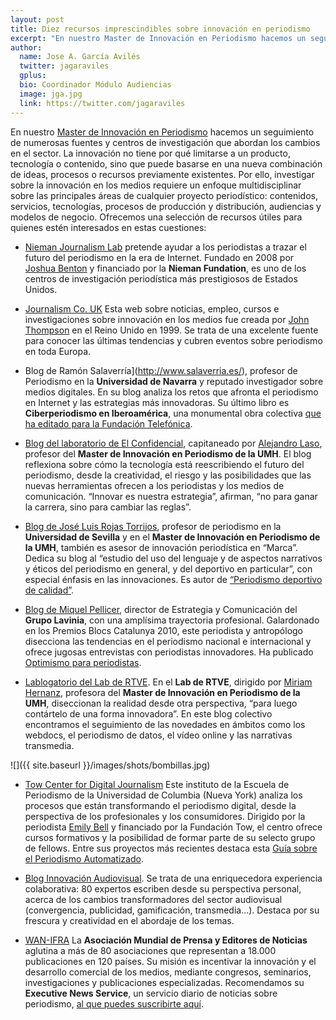 ```yaml
---
layout: post
title: Diez recursos imprescindibles sobre innovación en periodismo
excerpt: "En nuestro Master de Innovación en Periodismo hacemos un seguimiento de numerosas fuentes y centros de investigación que abordan los cambios en el sector. La innovación no tiene por qué limitarse a un producto, tecnología o contenido, sino que puede basarse en una nueva combinación de ideas, procesos o recursos previamente existentes. Por ello, investigar sobre la innovación en los medios requiere un enfoque multidisciplinar sobre las principales áreas de cualquier proyecto periodístico: contenidos, servicios, tecnologías, procesos de producción y distribución, audiencias y modelos de negocio."
author:
  name: Jose A. García Avilés
  twitter: jagaraviles
  gplus:  
  bio: Coordinador Módulo Audiencias
  image: jga.jpg
  link: https://twitter.com/jagaraviles
---
```

En nuestro [Master de Innovación en Periodismo](http://mip.umh.es/) hacemos un seguimiento de numerosas fuentes y centros de investigación que abordan los cambios en el sector. La innovación no tiene por qué limitarse a un producto, tecnología o contenido, sino que puede basarse en una nueva combinación de ideas, procesos o recursos previamente existentes. Por ello, investigar sobre la innovación en los medios requiere un enfoque multidisciplinar sobre las principales áreas de cualquier proyecto periodístico: contenidos, servicios, tecnologías, procesos de producción y distribución, audiencias y modelos de negocio. Ofrecemos una selección de recursos útiles para quienes estén interesados en estas cuestiones:

* [Nieman Journalism Lab](http://www.niemanlab.org/) pretende ayudar a los periodistas a trazar el futuro del periodismo en la era de Internet. Fundado en 2008 por [Joshua Benton](https://twitter.com/jbenton) y financiado por la **Nieman Fundation**, es uno de los centros de investigación periodística más prestigiosos de Estados Unidos.

* [Journalism Co. UK](https://www.journalism.co.uk/) Esta web sobre noticias, empleo, cursos e investigaciones sobre innovación en los medios fue creada por [John Thompson](https://twitter.com/johncthompson) en el Reino Unido en 1999. Se trata de una excelente fuente para conocer las últimas tendencias y cubren eventos sobre periodismo en toda Europa.

* Blog de Ramón Salaverría](http://www.salaverria.es/), profesor de Periodismo en la **Universidad de Navarra** y reputado investigador sobre medios digitales. En su blog analiza los retos que afronta el periodismo en Internet y las estrategias más innovadoras. Su último libro es **Ciberperiodismo en Iberoamérica**, una monumental obra colectiva [que ha editado para la Fundación Telefónica](http://www.salaverria.es/blog/2016/02/22/ciberperiodismo-en-iberoamerica-nuevo-libro/).

* [Blog del laboratorio de El Confidencial](http://blogs.elconfidencial.com/comunicacion/el-blog-del-laboratorio/), capitaneado por [Alejandro Laso](https://twitter.com/alejandrolaso), profesor del **Master de Innovación en Periodismo de la UMH**. El blog reflexiona sobre cómo la tecnología está reescribiendo el futuro del periodismo, desde la creatividad, el riesgo y las posibilidades que las nuevas herramientas ofrecen a los periodistas y los medios de comunicación. “Innovar es nuestra estrategia”, afirman, “no para ganar la carrera, sino para cambiar las reglas”.   

* [Blog de José Luis Rojas Torrijos](http://periodismodeportivodecalidad.blogspot.com.es/), profesor de periodismo en la **Universidad de Sevilla** y en el **Master de Innovación en Periodismo de la UMH**, también es asesor de innovación periodística en “Marca”. Dedica su blog al “estudio del uso del lenguaje y de aspectos narrativos y éticos del periodismo en general, y del deportivo en particular”, con especial énfasis en las innovaciones. Es autor de [“Periodismo deportivo de calidad”](http://www.fragua.es/12-periodismo/periodismo-deportivo-de-calidadpropuesta-de-un-modelo-de-libro-de-estilo-panhispanico-para-informadores-deportivos-9788470744594 ).  

* [Blog de Miquel Pellicer](http://www.miquelpellicer.com/), director de Estrategia y Comunicación del **Grupo Lavinia**, con una amplísima trayectoria profesional. Galardonado en los Premios Blocs Catalunya 2010, este periodista y antropólogo disecciona las tendencias en el periodismo nacional e internacional y ofrece jugosas entrevistas con periodistas innovadores. Ha publicado [Optimismo para periodistas](http://www.miquelpellicer.info/optimismo-para-periodistas/ ). 

* [Lablogatorio del Lab de RTVE](http://blog.rtve.es/lablogatorio/). En el **Lab de RTVE**, dirigido  por [Miriam Hernanz](https://twitter.com/miriamhernanz), profesora del **Master de Innovación en Periodismo de la UMH**, diseccionan la realidad desde otra perspectiva, “para luego contártelo de una forma innovadora”. En este blog colectivo encontramos el seguimiento de las novedades en ámbitos como los webdocs, el periodismo de datos, el vídeo online y las narrativas transmedia.

![]({{ site.baseurl }}/images/shots/bombillas.jpg)

* [Tow Center for Digital Journalism](http://towcenter.org/) Este instituto de la Escuela de Periodismo de la Universidad de Columbia (Nueva York) analiza los procesos que están transformando el periodismo digital, desde la perspectiva de los profesionales y los consumidores. Dirigido por la periodista [Emily Bell](https://twitter.com/emilybell) y financiado por la Fundación Tow, el centro ofrece cursos formativos y la posibilidad de formar parte de su selecto grupo de fellows. Entre sus proyectos más recientes destaca esta [Guía sobre el Periodismo Automatizado](http://towcenter.org/research/guide-to-automated-journalism/).

* [Blog Innovación Audiovisual](http://innovacionaudiovisual.com/). Se trata de una enriquecedora experiencia colaborativa: 80 expertos escriben desde su perspectiva personal, acerca de los cambios transformadores del sector audiovisual (convergencia, publicidad, gamificación, transmedia…). Destaca por su frescura y creatividad en el abordaje de los temas.

* [WAN-IFRA](http://www.wan-ifra.org/) La **Asociación Mundial de Prensa y Editores de Noticias** aglutina a más de 80 asociaciones que representan a 18.000 publicaciones en 120 países. Su misión es incentivar la innovación y el desarrollo comercial de los medios, mediante congresos, seminarios, investigaciones y publicaciones especializadas. Recomendamos su **Executive News Service**, un servicio diario de noticias sobre periodismo, [al que puedes suscribirte aquí](http://www.wan-ifra.org/microsites/executive-news-service).






